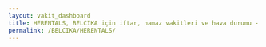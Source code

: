 ```yaml
---
layout: vakit_dashboard
title: HERENTALS, BELCIKA için iftar, namaz vakitleri ve hava durumu - ilçe/eyalet seç
permalink: /BELCIKA/HERENTALS/
---
```


<script type="text/javascript">
  var GLOBAL_COUNTRY = 'BELCIKA';
  var GLOBAL_CITY = 'HERENTALS';
  var GLOBAL_STATE = '';
  var lat = 72;
  var lon = 21;
</script>
